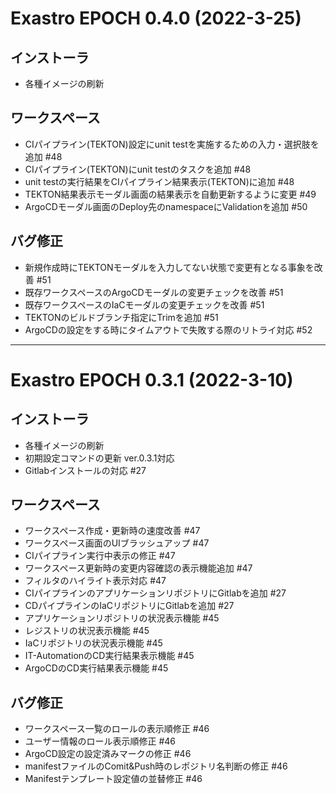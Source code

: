 Exastro EPOCH 0.4.0 (2022-3-25)
==================================================

インストーラ
---------------
 * 各種イメージの刷新

ワークスペース
---------------
 * CIパイプライン(TEKTON)設定にunit testを実施するための入力・選択肢を追加 #48
 * CIパイプライン(TEKTON)にunit testのタスクを追加 #48
 * unit testの実行結果をCIパイプライン結果表示(TEKTON)に追加 #48
 * TEKTON結果表示モーダル画面の結果表示を自動更新するように変更 #49
 * ArgoCDモーダル画面のDeploy先のnamespaceにValidationを追加 #50

バグ修正
---------------
 * 新規作成時にTEKTONモーダルを入力してない状態で変更有となる事象を改善 #51
 * 既存ワークスペースのArgoCDモーダルの変更チェックを改善 #51
 * 既存ワークスペースのIaCモーダルの変更チェックを改善 #51
 * TEKTONのビルドブランチ指定にTrimを追加 #51
 * ArgoCDの設定をする時にタイムアウトで失敗する際のリトライ対応 #52

*******************************************************************************************************

Exastro EPOCH 0.3.1 (2022-3-10)
==================================================

インストーラ
---------------
 * 各種イメージの刷新
 * 初期設定コマンドの更新 ver.0.3.1対応
 * Gitlabインストールの対応 #27

ワークスペース
---------------
 * ワークスペース作成・更新時の速度改善 #47
 * ワークスペース画面のUIブラッシュアップ #47
 * CIパイプライン実行中表示の修正 #47
 * ワークスペース更新時の変更内容確認の表示機能追加 #47
 * フィルタのハイライト表示対応 #47
 * CIパイプラインのアプリケーションリポジトリにGitlabを追加 #27
 * CDパイプラインのIaCリポジトリにGitlabを追加 #27
 * アプリケーションリポジトリの状況表示機能 #45
 * レジストリの状況表示機能 #45
 * IaCリポジトリの状況表示機能 #45
 * IT-AutomationのCD実行結果表示機能 #45
 * ArgoCDのCD実行結果表示機能 #45

バグ修正
---------------
 * ワークスペース一覧のロールの表示順修正 #46
 * ユーザー情報のロール表示順修正 #46
 * ArgoCD設定の設定済みマークの修正 #46
 * manifestファイルのComit&Push時のレポジトリ名判断の修正 #46
 * Manifestテンプレート設定値の並替修正 #46